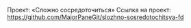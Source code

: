 Проект: «Сложно сосредоточиться»
Ссылка на проект:
https://github.com/MajorPaneGit/slozhno-sosredotochitsya-fd